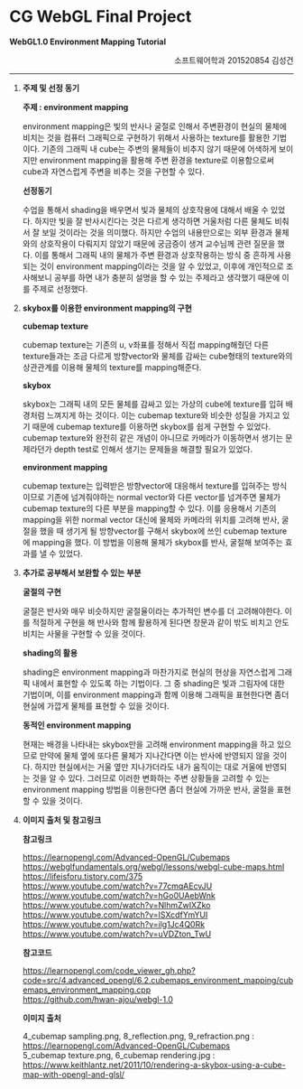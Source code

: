 # CG WebGL Final Project

**WebGL1.0 Environment Mapping Tutorial** 

<div style="text-align: right">소프트웨어학과 201520854 김성건</div> 

---
1. **주제 및 선정 동기** 

    **주제 : environment mapping** 
    
     environment mapping은 빛의 반사나 굴절로 인해서 주변환경이 현실의 물체에 비치는 것을 컴퓨터 그래픽으로 구현하기 위해서 사용하는 texture를 활용한 기법이다. 기존의 그래픽 내 cube는 주변의 물체들이 비추지 않기 때문에 어색하게 보이지만 environment mapping을 활용해 주변 환경을 texture로 이용함으로써 cube과 자연스럽게 주변을 비추는 것을 구현할 수 있다. 

    **선정동기** 

     수업을 통해서 shading을 배우면서 빛과 물체의 상호작용에 대해서 배울 수 있었다. 하지만 빛을 잘 반사시킨다는 것은 다르게 생각하면 거울처럼 다른 물체도 비춰서 잘 보일 것이라는 것을 의미했다. 하지만 수업의 내용만으로는 외부 환경과 물체와의 상호작용이 다뤄지지 않았기 때문에 궁금증이 생겨 교수님께 관련 질문을 했다. 이를 통해서 그래픽 내의 물체가 주변 환경과 상호작용하는 방식 중 흔하게 사용되는 것이 environment mapping이라는 것을 알 수 있었고, 이후에 개인적으로 조사해보니 공부를 하면 내가 충분히 설명을 할 수 있는 주제라고 생각했기 때문에 이를 주제로 선정했다.

2. **skybox를 이용한 environment mapping의 구현** 

    **cubemap texture** 

     cubemap texture는 기존의 u, v좌표를 정해서 직접 mapping해줬던 다른 texture들과는 조금 다르게 방향vector와 물체를 감싸는 cube형태의 texture와의 상관관계를 이용해 물체의 texture를 mapping해준다. 
    
    **skybox** 
    
     skybox는 그래픽 내의 모든 물체를 감싸고 있는 가상의 cube에 texture를 입혀 배경처럼 느껴지게 하는 것이다. 이는 cubemap texture와 비슷한 성질을 가지고 있기 때문에 cubemap texture를 이용하면 skybox를 쉽게 구현할 수 있었다. cubemap texture와 완전히 같은 개념이 아니므로 카메라가 이동하면서 생기는 문제라던가 depth test로 인해서 생기는 문제들을 해결할 필요가 있었다. 
     
    **environment mapping** 

     cubemap texture는 입력받은 방향vector에 대응해서 texture를 입혀주는 방식이므로 기존에 넘겨줘야하는 normal vector와 다른 vector를 넘겨주면 물체가 cubemap texture의 다른 부분을 mapping할 수 있다. 이를 응용해서 기존의 mapping을 위한 normal vector 대신에 물체와 카메라의 위치를 고려해 반사, 굴절을 했을 때 생기게 될 방향vector를 구해서 skybox에 쓰인 cubemap texture에 mapping을 했다. 이 방법을 이용해 물체가 skybox를 반사, 굴절해 보여주는 효과를 낼 수 있었다.

3. **추가로 공부해서 보완할 수 있는 부분** 

    **굴절의 구현** 

     굴절은 반사와 매우 비슷하지만 굴절율이라는 추가적인 변수를 더 고려해야한다. 이를 적절하게 구현을 해 반사와 함께 활용하게 된다면 창문과 같이 밖도 비치고 안도 비치는 사물을 구현할 수 있을 것이다. 

    **shading의 활용** 

     shading은 environment mapping과 마찬가지로 현실의 현상을 자연스럽게 그래픽 내에서 표현할 수 있도록 하는 기법이다. 그 중 shading은 빛과 그림자에 대한 기법이며, 이를 environment mapping과 함께 이용해 그래픽을 표현한다면 좀더 현실에 가깝게 물체를 표현할 수 있을 것이다. 

    **동적인 environment mapping** 

     현재는 배경을 나타내는 skybox만을 고려해 environment mapping을 하고 있으므로 만약에 물체 옆에 또다른 물체가 지나간다면 이는 반사에 반영되지 않을 것이다. 하지만 현실에서는 거울 옆만 지나가더라도 내가 움직이는 대로 거울에 반영되는 것을 알 수 있다. 그러므로 이러한 변화하는 주변 상황들을 고려할 수 있는 environment mapping 방법을 이용한다면 좀더 현실에 가까운 반사, 굴절을 표현할 수 있을 것이다.

4. **이미지 출처 및 참고링크** 
    
    **참고링크** 

     https://learnopengl.com/Advanced-OpenGL/Cubemaps<br>
     https://webglfundamentals.org/webgl/lessons/webgl-cube-maps.html<br>
     https://lifeisforu.tistory.com/375<br>
     https://www.youtube.com/watch?v=77cmqAEcvJU<br>
     https://www.youtube.com/watch?v=hGo0UAebWnk<br>
     https://www.youtube.com/watch?v=NlhmZwIXZko<br>
     https://www.youtube.com/watch?v=ISXcdfYmYUI<br>
     https://www.youtube.com/watch?v=ilg1Jc4Q0Rk<br>
     https://www.youtube.com/watch?v=uVDZton_TwU 

    **참고코드** 

     https://learnopengl.com/code_viewer_gh.php?code=src/4.advanced_opengl/6.2.cubemaps_environment_mapping/cubemaps_environment_mapping.cpp<br>
     https://github.com/hwan-ajou/webgl-1.0<br>


    **이미지 출처** 

     4_cubemap sampling.png, 8_reflection.png, 9_refraction.png : https://learnopengl.com/Advanced-OpenGL/Cubemaps<br>
     5_cubemap texture.png, 6_cubemap rendering.jpg : https://www.keithlantz.net/2011/10/rendering-a-skybox-using-a-cube-map-with-opengl-and-glsl/
